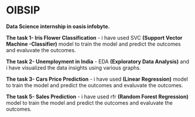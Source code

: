 # OIBSIP
**Data Science internship in oasis infobyte.**  

**The task 1- Iris Flower Classification** - i have used SVC **(Support Vector Machine -Classifier)** model to train the model and predict the outcomes and evaluvate the outcomes.   

**The task 2- Unemployment in India** - EDA **(Exploratory Data Analysis)** and i have visualized the data insights using various graphs.   

**The task 3- Cars Price Prediction** -  i have used **(Linear Regression)** model to train the model and predict the outcomes and evaluvate the outcomes.   

**The task 5- Sales Prediction** - i have used rfr **(Random Forest Regression)** model to train the model and predict the outcomes and evaluvate the outcomes.
